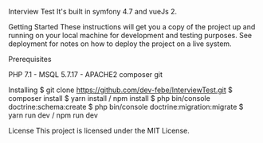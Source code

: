 Interview Test
It's built in symfony 4.7 and vueJs 2.

Getting Started
These instructions will get you a copy of the project up and running on your local machine for development and testing purposes. See deployment for notes on how to deploy the project on a live system.

Prerequisites

PHP 7.1 - MSQL 5.7.17 - APACHE2
composer
git


Installing
$ git clone https://github.com/dev-febe/InterviewTest.git
$ composer install
$ yarn install / npm install
$ php bin/console doctrine:schema:create
$ php bin/console doctrine:migration:migrate
$ yarn run dev / npm run dev

License
This project is licensed under the MIT License.